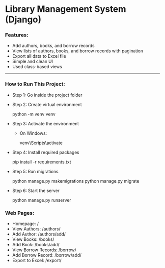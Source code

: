 # Library Management System (Django)

### Features:

- Add authors, books, and borrow records  
- View lists of authors, books, and borrow records with pagination  
- Export all data to Excel file  
- Simple and clean UI  
- Used class-based views  

---

### How to Run This Project:

- Step 1: Go inside the project folder  
- Step 2: Create virtual environment  
  
  python -m venv venv
  
- Step 3: Activate the environment  
  - On Windows:
    
    venv\Scripts\activate
    
    
- Step 4: Install required packages  
  
  pip install -r requirements.txt
  
- Step 5: Run migrations  
  
  python manage.py makemigrations
  python manage.py migrate
  
  
- Step 6: Start the server  
  
  python manage.py runserver
  

### Web Pages:

- Homepage: /  
- View Authors: /authors/  
- Add Author: /authors/add/  
- View Books: /books/  
- Add Book: /books/add/  
- View Borrow Records: /borrow/  
- Add Borrow Record: /borrow/add/  
- Export to Excel: /export/